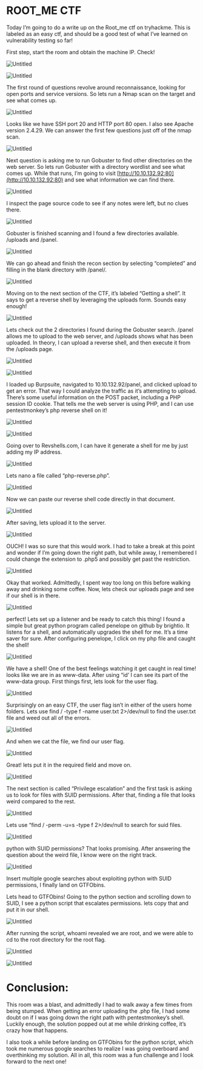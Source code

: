 # ROOT_ME CTF

Today I’m going to do a write up on the Root_me ctf on tryhackme. This is labeled as an easy ctf, and should be a good test of what I’ve learned on vulnerability testing so far!

First step, start the room and obtain the machine IP. Check!

![Untitled](ROOT_ME%20CTF%2016da511ae8b64041b5ba323a61457e02/Untitled.png)

![Untitled](ROOT_ME%20CTF%2016da511ae8b64041b5ba323a61457e02/Untitled%201.png)

The first round of questions revolve around reconnaissance, looking for open ports and service versions. So lets run a Nmap scan on the target and see what comes up.

![Untitled](ROOT_ME%20CTF%2016da511ae8b64041b5ba323a61457e02/Untitled%202.png)

Looks like we have SSH port 20 and HTTP port 80 open. I also see Apache version 2.4.29. We can answer the first few questions just off of the nmap scan.

![Untitled](ROOT_ME%20CTF%2016da511ae8b64041b5ba323a61457e02/Untitled%203.png)

Next question is asking me to run Gobuster to find other directories on the web server. So lets run Gobuster with a directory wordlist and see what comes up. While that runs, I’m going to visit [http://10.10.132.92:80](http://10.10.132.92:80) and see what information we can find there.

![Untitled](ROOT_ME%20CTF%2016da511ae8b64041b5ba323a61457e02/Untitled%204.png)

I inspect the page source code to see if any notes were left, but no clues there.

![Untitled](ROOT_ME%20CTF%2016da511ae8b64041b5ba323a61457e02/Untitled%205.png)

Gobuster is finished scanning and I found a few directories available. /uploads and /panel.

![Untitled](ROOT_ME%20CTF%2016da511ae8b64041b5ba323a61457e02/Untitled%206.png)

We can go ahead and finish the recon section by selecting “completed” and filling in the blank directory with /panel/.

![Untitled](ROOT_ME%20CTF%2016da511ae8b64041b5ba323a61457e02/Untitled%207.png)

Moving on to the next section of the CTF, it’s labeled “Getting a shell”. It says to get a reverse shell by leveraging the uploads form. Sounds easy enough!

![Untitled](ROOT_ME%20CTF%2016da511ae8b64041b5ba323a61457e02/Untitled%208.png)

Lets check out the 2 directories I found during the Gobuster search. /panel allows me to upload to the web server, and /uploads shows what has been uploaded. In theory, I can upload a reverse shell, and then execute it from the /uploads page.

![Untitled](ROOT_ME%20CTF%2016da511ae8b64041b5ba323a61457e02/Untitled%209.png)

![Untitled](ROOT_ME%20CTF%2016da511ae8b64041b5ba323a61457e02/Untitled%2010.png)

I loaded up Burpsuite, navigated to 10.10.132.92/panel, and clicked upload to get an error. That way I could analyze the traffic as it’s attempting to upload. There’s some useful information on the POST packet, including a PHP session ID cookie. That tells me the web server is using PHP, and I can use pentestmonkey’s php reverse shell on it!

![Untitled](ROOT_ME%20CTF%2016da511ae8b64041b5ba323a61457e02/Untitled%2011.png)

![Untitled](ROOT_ME%20CTF%2016da511ae8b64041b5ba323a61457e02/Untitled%2012.png)

Going over to Revshells.com, I can have it generate a shell for me by just adding my IP address.

![Untitled](ROOT_ME%20CTF%2016da511ae8b64041b5ba323a61457e02/Untitled%2013.png)

Lets nano a file called “php-reverse.php”.

![Untitled](ROOT_ME%20CTF%2016da511ae8b64041b5ba323a61457e02/Untitled%2014.png)

Now we can paste our reverse shell code directly in that document.

![Untitled](ROOT_ME%20CTF%2016da511ae8b64041b5ba323a61457e02/Untitled%2015.png)

After saving, lets upload it to the server. 

![Untitled](ROOT_ME%20CTF%2016da511ae8b64041b5ba323a61457e02/Untitled%2016.png)

OUCH! I was so sure that this would work. I had to take a break at this point and wonder if I’m going down the right path, but while away, I remembered I could change the extension to .php5 and possibly get past the restriction. 

![Untitled](ROOT_ME%20CTF%2016da511ae8b64041b5ba323a61457e02/Untitled%2017.png)

Okay that worked. Admittedly, I spent way too long on this before walking away and drinking some coffee. Now, lets check our uploads page and see if our shell is in there.

![Untitled](ROOT_ME%20CTF%2016da511ae8b64041b5ba323a61457e02/Untitled%2018.png)

perfect! Lets set up a listener and be ready to catch this thing! I found a simple but great python program called penelope on github by brightio. It listens for a shell, and automatically upgrades the shell for me. It’s a time saver for sure. After configuring penelope, I click on my php file and caught the shell!

![Untitled](ROOT_ME%20CTF%2016da511ae8b64041b5ba323a61457e02/Untitled%2019.png)

We have a shell! One of the best feelings watching it get caught in real time! looks like we are in as www-data. After using “id’ I can see its part of the www-data group. First things first, lets look for the user flag.

![Untitled](ROOT_ME%20CTF%2016da511ae8b64041b5ba323a61457e02/Untitled%2020.png)

Surprisingly on an easy CTF, the user flag isn’t in either of the users home folders. Lets use find / -type f -name user.txt 2>/dev/null to find the user.txt file and weed out all of the errors.

![Untitled](ROOT_ME%20CTF%2016da511ae8b64041b5ba323a61457e02/Untitled%2021.png)

And when we cat the file, we find our user flag.

![Untitled](ROOT_ME%20CTF%2016da511ae8b64041b5ba323a61457e02/Untitled%2022.png)

Great! lets put it in the required field and move on.

![Untitled](ROOT_ME%20CTF%2016da511ae8b64041b5ba323a61457e02/Untitled%2023.png)

The next section is called “Privilege escalation” and the first task is asking us to look for files with SUID permissions. After that, finding a file that looks weird compared to the rest.

![Untitled](ROOT_ME%20CTF%2016da511ae8b64041b5ba323a61457e02/Untitled%2024.png)

Lets use “find / -perm -u=s -type f 2>/dev/null to search for suid files.

![Untitled](ROOT_ME%20CTF%2016da511ae8b64041b5ba323a61457e02/Untitled%2025.png)

python with SUID permissions? That looks promising. After answering the question about the weird file, I know were on the right track.

![Untitled](ROOT_ME%20CTF%2016da511ae8b64041b5ba323a61457e02/Untitled%2026.png)

Insert multiple google searches about exploiting python with SUID permissions, I finally land on GTFObins. 

Lets head to GTFObins! Going to the python section and scrolling down to SUID, I see a python script that escalates permissions. lets copy that and put it in our shell.

![Untitled](ROOT_ME%20CTF%2016da511ae8b64041b5ba323a61457e02/Untitled%2027.png)

After running the script, whoami revealed we are root, and we were able to cd to the root directory for the root flag.

![Untitled](ROOT_ME%20CTF%2016da511ae8b64041b5ba323a61457e02/Untitled%2028.png)

![Untitled](ROOT_ME%20CTF%2016da511ae8b64041b5ba323a61457e02/Untitled%2029.png)

# Conclusion:

This room was a blast, and admittedly I had to walk away a few times from being stumped. When getting an error uploading the .php file, I had some doubt on if I was going down the right path with pentestmonkey’s shell. Luckily enough, the solution popped out at me while drinking coffee, it’s crazy how that happens.

 I also took a while before landing on GTFObins for the python script, which took me numerous google searches to realize I was going overboard and overthinking my solution. All in all, this room was a fun challenge and I look forward to the next one!